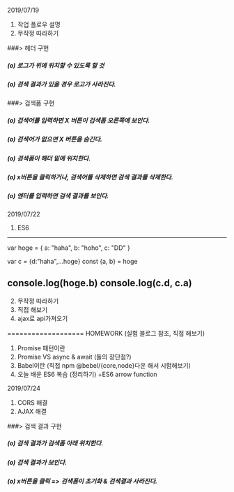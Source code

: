 2019/07/19
1. 작업 플로우 설명
2. 무작정 따라하기

###> 헤더 구현
##### (o) 로그가 위에 위치할 수 있도록 할 것
##### (o) 검색 결과가 있을 경우 로고가 사라진다.

###> 검색폼 구현
##### (o) 검색어를 입력하면 X 버튼이 검색폼 오른쪽에 보인다.
##### (o) 검색어가 없으면 X 버튼을 숨긴다.
##### (o) 검색폼이 헤더 밑에 위치한다.
##### (o) x버튼을 클릭하거나, 검색어를 삭제하면 검색 결과를 삭제한다.
##### (o) 엔터를 입력하면 검색 결과를 보인다.

2019/07/22
1. ES6
------
var hoge = {
  a: "haha",
  b: "hoho",
  c: "DD"
}

var c = {d:"haha",...hoge}
const {a, b} = hoge

console.log(hoge.b)
console.log(c.d, c.a)
------
2. 무작정 따라하기
3. 직접 해보기
4. ajax로 api가져오기

===================
HOMEWORK (실험 블로그 참조, 직접 해보기)

1. Promise 패턴이란
2. Promise VS async & await (둘의 장단점?)
3. Babel이란 (직접 npm @bebel/{core,node}다운 해서 시험해보기)
4. 오늘 배운 ES6 복습 (정리하기)
  +ES6 arrow function


2019/07/24
1. CORS 해결
2. AJAX 해결

###> 검색 결과 구현
##### (o) 검색 결과가 검색폼 아래 위치한다.
##### (o) 검색 결과가 보인다.
##### (o) x버튼을 클릭 => 검색폼이 초기화 & 검색결과 사라진다.